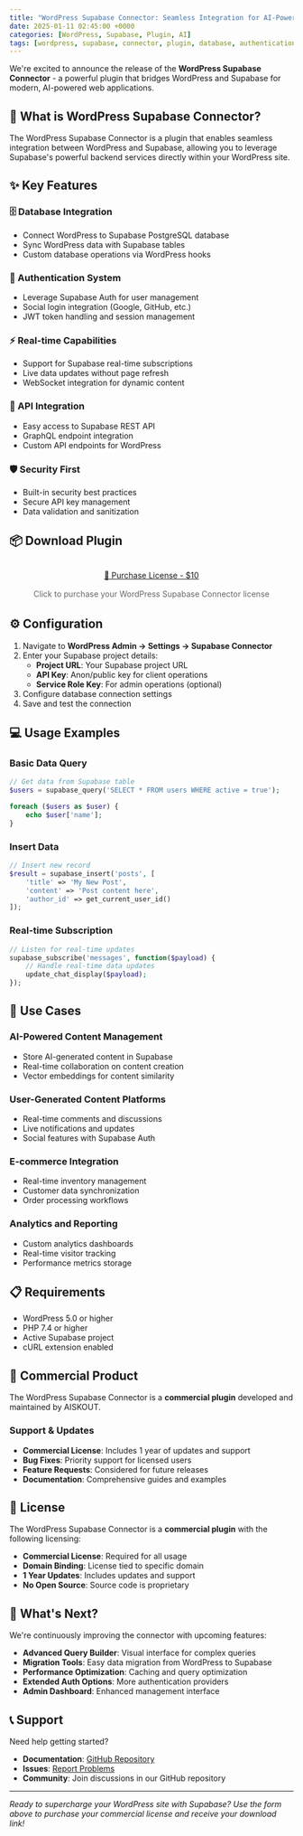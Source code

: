 ```yaml
---
title: "WordPress Supabase Connector: Seamless Integration for AI-Powered Websites"
date: 2025-01-11 02:45:00 +0000
categories: [WordPress, Supabase, Plugin, AI]
tags: [wordpress, supabase, connector, plugin, database, authentication, ai, integration]
---
```


We're excited to announce the release of the **WordPress Supabase Connector** - a powerful plugin that bridges WordPress and Supabase for modern, AI-powered web applications.

## 🚀 What is WordPress Supabase Connector?

The WordPress Supabase Connector is a plugin that enables seamless integration between WordPress and Supabase, allowing you to leverage Supabase's powerful backend services directly within your WordPress site.

## ✨ Key Features

### 🗄️ Database Integration
- Connect WordPress to Supabase PostgreSQL database
- Sync WordPress data with Supabase tables
- Custom database operations via WordPress hooks

### 🔐 Authentication System
- Leverage Supabase Auth for user management
- Social login integration (Google, GitHub, etc.)
- JWT token handling and session management

### ⚡ Real-time Capabilities
- Support for Supabase real-time subscriptions
- Live data updates without page refresh
- WebSocket integration for dynamic content

### 🔌 API Integration
- Easy access to Supabase REST API
- GraphQL endpoint integration
- Custom API endpoints for WordPress

### 🛡️ Security First
- Built-in security best practices
- Secure API key management
- Data validation and sanitization

## 📦 Download Plugin

<div style="text-align: center; margin: 2rem 0;">
  <a href="https://license.aiskout.workers.dev/" 
     target="_blank"
     class="purchase-btn">
    🛒 Purchase License - $10
  </a>
  <p style="margin-top: 1rem; color: #666;">Click to purchase your WordPress Supabase Connector license</p>
</div>

## ⚙️ Configuration

1. Navigate to **WordPress Admin → Settings → Supabase Connector**
2. Enter your Supabase project details:
   - **Project URL**: Your Supabase project URL
   - **API Key**: Anon/public key for client operations
   - **Service Role Key**: For admin operations (optional)
3. Configure database connection settings
4. Save and test the connection

## 💻 Usage Examples

### Basic Data Query
```php
// Get data from Supabase table
$users = supabase_query('SELECT * FROM users WHERE active = true');

foreach ($users as $user) {
    echo $user['name'];
}
```

### Insert Data
```php
// Insert new record
$result = supabase_insert('posts', [
    'title' => 'My New Post',
    'content' => 'Post content here',
    'author_id' => get_current_user_id()
]);
```

### Real-time Subscription
```php
// Listen for real-time updates
supabase_subscribe('messages', function($payload) {
    // Handle real-time data updates
    update_chat_display($payload);
});
```

## 🎯 Use Cases

### AI-Powered Content Management
- Store AI-generated content in Supabase
- Real-time collaboration on content creation
- Vector embeddings for content similarity

### User-Generated Content Platforms
- Real-time comments and discussions
- Live notifications and updates
- Social features with Supabase Auth

### E-commerce Integration
- Real-time inventory management
- Customer data synchronization
- Order processing workflows

### Analytics and Reporting
- Custom analytics dashboards
- Real-time visitor tracking
- Performance metrics storage

## 📋 Requirements

- WordPress 5.0 or higher
- PHP 7.4 or higher
- Active Supabase project
- cURL extension enabled

## 🤝 Commercial Product

The WordPress Supabase Connector is a **commercial plugin** developed and maintained by AISKOUT.

### Support & Updates
- **Commercial License**: Includes 1 year of updates and support
- **Bug Fixes**: Priority support for licensed users
- **Feature Requests**: Considered for future releases
- **Documentation**: Comprehensive guides and examples

## 📄 License

The WordPress Supabase Connector is a **commercial plugin** with the following licensing:

- **Commercial License**: Required for all usage
- **Domain Binding**: License tied to specific domain
- **1 Year Updates**: Includes updates and support
- **No Open Source**: Source code is proprietary

## 🚀 What's Next?

We're continuously improving the connector with upcoming features:

- **Advanced Query Builder**: Visual interface for complex queries
- **Migration Tools**: Easy data migration from WordPress to Supabase
- **Performance Optimization**: Caching and query optimization
- **Extended Auth Options**: More authentication providers
- **Admin Dashboard**: Enhanced management interface

## 📞 Support

Need help getting started?

- **Documentation**: [GitHub Repository](https://github.com/aiskout/wp-supabase-connector)
- **Issues**: [Report Problems](https://github.com/aiskout/wp-supabase-connector/discussions)
- **Community**: Join discussions in our GitHub repository

---

*Ready to supercharge your WordPress site with Supabase? Use the form above to purchase your commercial license and receive your download link!*
